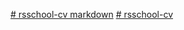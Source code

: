 [# rsschool-cv markdown](https://mikdalton.github.io/rsschool-cv/cv)
[# rsschool-cv ](https://mikdalton.github.io/rsschool-cv/)

